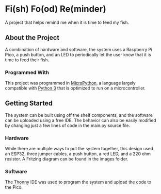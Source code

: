 <!-- HEADER -->
# Fi(sh) Fo(od) Re(minder)

A project that helps remind me when it is time to feed my fish.


<!-- ABOUT THE PROJECT -->
## About the Project

A combination of hardware and software, the system uses a Raspberry Pi Pico, a push button, and an LED to periodically let the user know that it is time to feed their fish.


### Programmed With

This project was programmed in [MicroPython](https://docs.micropython.org/en/latest/), a language largely compatible with [Python 3](https://www.python.org/) that is optimized to run on a microcontroller.


<!-- GETTING STARTED -->
## Getting Started

The system can be built using off the shelf components, and the software can be uploaded using a free IDE. The behavior can also be easily modified by changing just a few lines of code in the main.py source file.


### Hardware

While there are multiple ways to put the system together, this design used an ESP32, three jumper cables, a push button, a red LED, and a 220 ohm resistor. A Fritzing diagram can be found in the images folder.


### Software

The [Thonny](https://thonny.org/) IDE was used to program the system and upload the code to the Pico.


<!-- MARKDOWN LINKS & IMAGES -->
[fritzing-diagram-01]: images/FishFeedReminderFritzingDiagram.png
